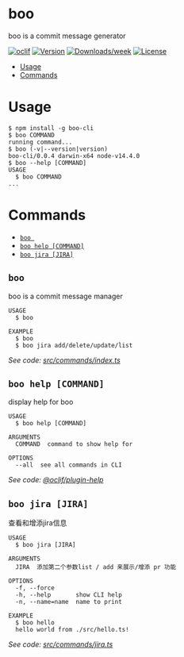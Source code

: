 boo
===

boo is a commit message generator

[![oclif](https://img.shields.io/badge/cli-oclif-brightgreen.svg)](https://oclif.io)
[![Version](https://img.shields.io/npm/v/boo.svg)](https://npmjs.org/package/boo)
[![Downloads/week](https://img.shields.io/npm/dw/boo.svg)](https://npmjs.org/package/boo)
[![License](https://img.shields.io/npm/l/boo.svg)](https://github.com/document/boo/blob/master/package.json)

<!-- toc -->
* [Usage](#usage)
* [Commands](#commands)
<!-- tocstop -->
# Usage
<!-- usage -->
```sh-session
$ npm install -g boo-cli
$ boo COMMAND
running command...
$ boo (-v|--version|version)
boo-cli/0.0.4 darwin-x64 node-v14.4.0
$ boo --help [COMMAND]
USAGE
  $ boo COMMAND
...
```
<!-- usagestop -->
# Commands
<!-- commands -->
* [`boo `](#boo-)
* [`boo help [COMMAND]`](#boo-help-command)
* [`boo jira [JIRA]`](#boo-jira-jira)

## `boo `

boo is a commit message manager

```
USAGE
  $ boo

EXAMPLE
  $ boo
  $ boo jira add/delete/update/list
```

_See code: [src/commands/index.ts](https://github.com/cli/boo/blob/v0.0.4/src/commands/index.ts)_

## `boo help [COMMAND]`

display help for boo

```
USAGE
  $ boo help [COMMAND]

ARGUMENTS
  COMMAND  command to show help for

OPTIONS
  --all  see all commands in CLI
```

_See code: [@oclif/plugin-help](https://github.com/oclif/plugin-help/blob/v3.2.0/src/commands/help.ts)_

## `boo jira [JIRA]`

查看和增添jira信息

```
USAGE
  $ boo jira [JIRA]

ARGUMENTS
  JIRA  添加第二个参数list / add 来展示/增添 pr 功能

OPTIONS
  -f, --force
  -h, --help       show CLI help
  -n, --name=name  name to print

EXAMPLE
  $ boo hello
  hello world from ./src/hello.ts!
```

_See code: [src/commands/jira.ts](https://github.com/cli/boo/blob/v0.0.4/src/commands/jira.ts)_
<!-- commandsstop -->
